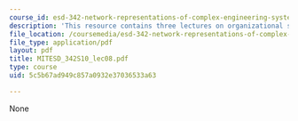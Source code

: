 ```yaml
---
course_id: esd-342-network-representations-of-complex-engineering-systems-spring-2010
description: 'This resource contains three lectures on organizational structures. '
file_location: /coursemedia/esd-342-network-representations-of-complex-engineering-systems-spring-2010/5c5b67ad949c857a0932e37036533a63_MITESD_342S10_lec08.pdf
file_type: application/pdf
layout: pdf
title: MITESD_342S10_lec08.pdf
type: course
uid: 5c5b67ad949c857a0932e37036533a63

---
```

None